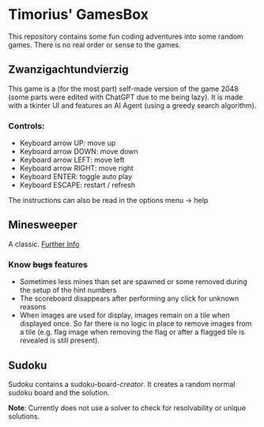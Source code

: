 # Timorius' GamesBox

This repository contains some fun coding adventures into some random games. 
There is no real order or sense to the games.

## Zwanzigachtundvierzig

This game is a (for the most part) self-made version of the game 2048 (some 
parts were edited with ChatGPT due to me being lazy). It is made with a 
tkinter UI and features an AI Agent (using a greedy search algorithm).

### Controls:

- Keyboard arrow UP: move up
- Keyboard arrow DOWN: move down
- Keyboard arrow LEFT: move left
- Keyboard arrow RIGHT: move right
- Keyboard ENTER: toggle auto play
- Keyboard ESCAPE: restart / refresh

The instructions can also be read in the options menu -> help

## Minesweeper

A classic. [Further Info](https://en.wikipedia.org/wiki/Minesweeper_(video_game))

### Know ~~bugs~~ features

- Sometimes less mines than set are spawned or some removed during the setup 
  of the hint numbers
- The scoreboard disappears after performing any click for unknown reasons
- When images are used for display, images remain on a tile when displayed 
  once. So far there is no logic in place to remove images from a tile (e.g. 
  flag image when removing the flag or after a flagged tile is revealed is 
  still present).

## Sudoku

Sudoku contains a sudoku-board-*creator*. It creates a random normal sudoku 
board and the solution.

**Note**: Currently does not use a solver to check for resolvability or 
unique solutions.
